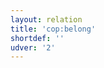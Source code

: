 ```yaml
---
layout: relation
title: 'cop:belong'
shortdef: ''
udver: '2'
---
```

<!-- Interlanguage links updated Út zář 29 18:41:16 CEST 2020 -->
